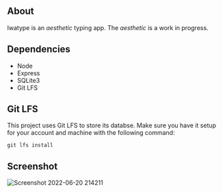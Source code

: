 ## About

Iwatype is an *aesthetic* typing app.
The *aesthetic* is a work in progress.

## Dependencies
* Node
* Express
* SQLite3
* Git LFS

## Git LFS
This project uses Git LFS to store its databse.
Make sure you have it setup for your account and machine with the following command:
```
git lfs install
```

## Screenshot

![Screenshot 2022-06-20 214211](https://user-images.githubusercontent.com/30982485/174698869-1374b6ff-101d-4891-8c95-0581caa66650.png)
